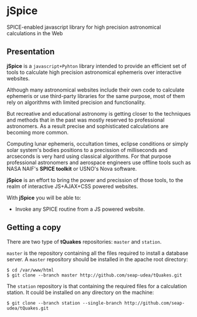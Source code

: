 # jSpice
SPICE-enabled javascript library for high precision astronomical calculations in the Web

Presentation
------------

**jSpice** is a ``javascript+Pyhton`` library intended to provide an
efficient set of tools to calculate high precision astronomical
ephemeris over interactive websites.

Although many astronomical websites include their own code to
calculate ephemeris or use third-party libraries for the same purpose,
most of them rely on algorithms with limited precision and
functionality.

But recreative and educational astronomy is getting closer to the
techniques and methods that in the past was mostly reserved to
professional astronomers.  As a result precise and sophisticated
calculations are becoming more common.

Computing lunar ephemeris, occultation times, eclipse conditions or
simply solar system's bodies positions to a precission of milliseconds
and arcseconds is very hard using classical algorithms.  For that
purpose professional astronomers and aerospace engineers use offline
tools such as NASA NAIF's **SPICE toolkit** or USNO's Nova software.

**jSpice** is an effort to bring the power and precission of those
tools, to the realm of interactive JS+AJAX+CSS powered websites.

With **jSpice** you will be able to:

- Invoke any SPICE routine from a JS powered website. 


Getting a copy
--------------

There are two type of **tQuakes** repositories: ``master`` and
``station``. 

``master`` is the repository containing all the files required to
install a database server. A ``master`` repository should be installed
in the apache root directory:

```
$ cd /var/www/html
$ git clone --branch master http://github.com/seap-udea/tQuakes.git
```

The ``station`` repository is that containing the required files for a
calculation station.  It could be installed on any directory on the machine:

```
$ git clone --branch station --single-branch http://github.com/seap-udea/tQuakes.git
```
